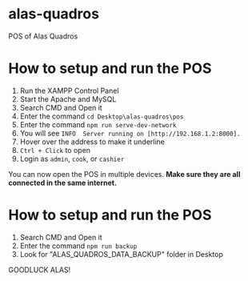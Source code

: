 # alas-quadros

POS of Alas Quadros

# How to setup and run the POS

1. Run the XAMPP Control Panel
2. Start the Apache and MySQL
3. Search CMD and Open it
4. Enter the command `cd Desktop\alas-quadros\pos`
5. Enter the command `npm run serve-dev-network`
6. You will see `INFO  Server running on [http://192.168.1.2:8000].`
7. Hover over the address to make it underline
8. `Ctrl + Click` to open
9. Login as `admin`, `cook`, or `cashier`

You can now open the POS in multiple devices. **Make sure they are all connected in the same internet.**

# How to setup and run the POS

1. Search CMD and Open it
2. Enter the command `npm run backup`
3. Look for "ALAS_QUADROS_DATA_BACKUP" folder in Desktop

GOODLUCK ALAS!
